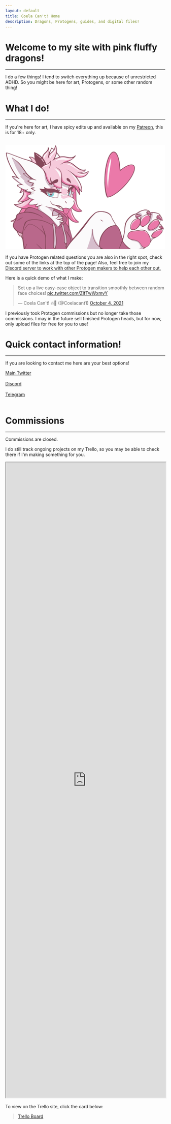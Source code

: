 ```yaml
---
layout: default
title: Coela Can't! Home
description: Dragons, Protogens, guides, and digital files!
---
```


# Welcome to my site with pink fluffy dragons! <a href="./"><i class="fa fa-solid fa-dragon fa-2x"></i></a>
* * *

I do a few things! I tend to switch everything up because of unrestricted ADHD. So you might be here for art, Protogens, or some other random thing!

# What I do!
* * *
If you're here for art, I have spicy edits up and available on my <a href="https://www.patreon.com/coelacant1" title="Patreon"><i class="fa patreon" aria-hidden="true"></i></a>[  Patreon](https://www.patreon.com/coelacant1), this is for 18+ only.<br><br>

<img class="coela-logo" src="/assets/coela_nobg_crop2x.png" alt="CoelaSus" />

If you have Protogen related questions you are also in the right spot, check out some of the links at the top of the page! Also, feel free to join my <a href="https://www.discord.gg/YwaWnhJ" title="Discord"><i class="fa fa-brands fa-discord" aria-hidden="true"></i></a> [Discord server to work with other Protogen makers to help each other out.](https://discord.com/invite/YwaWnhJ)

Here is a quick demo of what I make:
<blockquote class="twitter-tweet"><p lang="en" dir="ltr">Set up a live easy-ease object to transition smoothly between random face choices! <a href="https://t.co/ZlfTwWxmvY">pic.twitter.com/ZlfTwWxmvY</a></p>&mdash; Coela Can&#39;t! 🔥🐲 (@Coelacant1) <a href="https://twitter.com/Coelacant1/status/1444819204641853442?ref_src=twsrc%5Etfw">October 4, 2021</a></blockquote> <script async src="https://platform.twitter.com/widgets.js" charset="utf-8"></script>

I previously took Protogen commissions but no longer take those commissions. I may in the future sell finished Protogen heads, but for now, only upload files for free for you to use!

# Quick contact information!
* * *

If you are looking to contact me here are your best options!

<a href="https://www.twitter.com/coelacant1" title="Twitter"><i class="fa fa-brands fa-twitter" aria-hidden="true"></i></a>[  Main Twitter](https://www.twitter.com/coelacant1)<br><br>
<a href="https://www.discord.gg/YwaWnhJ" title="Discord"><i class="fa fa-brands fa-discord" aria-hidden="true"></i></a>[  Discord](https://www.discord.gg/YwaWnhJ)<br><br>
<a href="https://www.t.me/coelacant1" title="Telegram"><i class="fa fa-telegram" aria-hidden="true"></i></a>[  Telegram](https://www.t.me/coelacant1)<br><br>


# Commissions
* * *

Commissions are closed.

I do still track ongoing projects on my Trello, so you may be able to check there if I'm making something for you.

<iframe src="https://trello.com/b/SNLjMpEO.html" style="width: 100%; height: 50vh;" title="Coela Trello"></iframe>

To view on the Trello site, click the card below:
<blockquote class="trello-board-compact">
  <a href="https://trello.com/b/SNLjMpEO">Trello Board</a>
</blockquote>
<script src="https://p.trellocdn.com/embed.min.js"></script>
